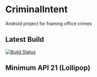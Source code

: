 # CriminalIntent
Android project for framing office crimes

## Latest Build
[![Build Status](https://travis-ci.org/onero/CriminalIntent.svg?branch=master)](https://travis-ci.org/onero/CriminalIntent)

## Minimum API 21 (Lollipop)
